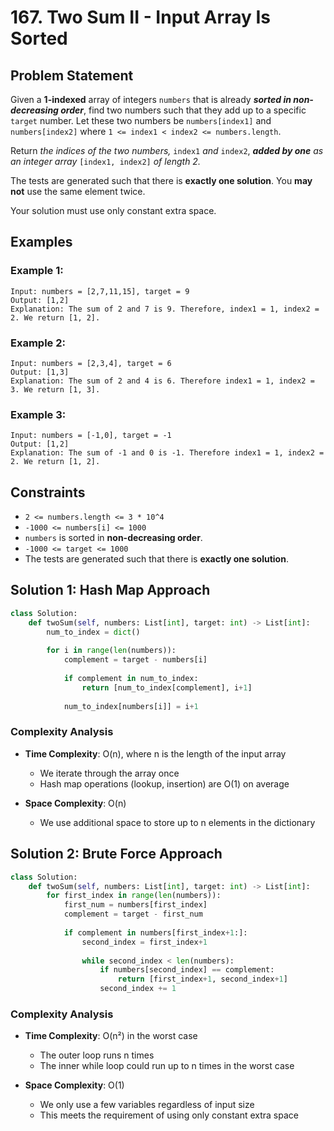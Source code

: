 # 167. Two Sum II - Input Array Is Sorted

## Problem Statement

Given a **1-indexed** array of integers `numbers` that is already ***sorted in non-decreasing order***, find two numbers such that they add up to a specific `target` number. Let these two numbers be `numbers[index1]` and `numbers[index2]` where `1 <= index1 < index2 <= numbers.length`.

Return *the indices of the two numbers,* `index1` *and* `index2`, ***added by one*** *as an integer array* `[index1, index2]` *of length 2.*

The tests are generated such that there is **exactly one solution**. You **may not** use the same element twice.

Your solution must use only constant extra space.

## Examples

### Example 1:
```
Input: numbers = [2,7,11,15], target = 9
Output: [1,2]
Explanation: The sum of 2 and 7 is 9. Therefore, index1 = 1, index2 = 2. We return [1, 2].
```

### Example 2:
```
Input: numbers = [2,3,4], target = 6
Output: [1,3]
Explanation: The sum of 2 and 4 is 6. Therefore index1 = 1, index2 = 3. We return [1, 3].
```

### Example 3:
```
Input: numbers = [-1,0], target = -1
Output: [1,2]
Explanation: The sum of -1 and 0 is -1. Therefore index1 = 1, index2 = 2. We return [1, 2].
```

## Constraints
* `2 <= numbers.length <= 3 * 10^4`
* `-1000 <= numbers[i] <= 1000`
* `numbers` is sorted in **non-decreasing order**.
* `-1000 <= target <= 1000`
* The tests are generated such that there is **exactly one solution**.

## Solution 1: Hash Map Approach

```python
class Solution:
    def twoSum(self, numbers: List[int], target: int) -> List[int]:
        num_to_index = dict()
        
        for i in range(len(numbers)):
            complement = target - numbers[i]
            
            if complement in num_to_index:
                return [num_to_index[complement], i+1]
                
            num_to_index[numbers[i]] = i+1
```

### Complexity Analysis

- **Time Complexity**: O(n), where n is the length of the input array
  - We iterate through the array once
  - Hash map operations (lookup, insertion) are O(1) on average

- **Space Complexity**: O(n)
  - We use additional space to store up to n elements in the dictionary

## Solution 2: Brute Force Approach

```python
class Solution:
    def twoSum(self, numbers: List[int], target: int) -> List[int]:
        for first_index in range(len(numbers)):
            first_num = numbers[first_index]
            complement = target - first_num
            
            if complement in numbers[first_index+1:]:
                second_index = first_index+1
                
                while second_index < len(numbers):
                    if numbers[second_index] == complement:
                        return [first_index+1, second_index+1]
                    second_index += 1

```

### Complexity Analysis

- **Time Complexity**: O(n²) in the worst case
  - The outer loop runs n times
  - The inner while loop could run up to n times in the worst case

- **Space Complexity**: O(1)
  - We only use a few variables regardless of input size
  - This meets the requirement of using only constant extra space


